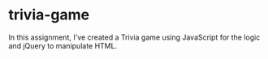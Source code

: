 # trivia-game
In this assignment, I've created a Trivia game using JavaScript for the logic and jQuery to manipulate HTML. 
